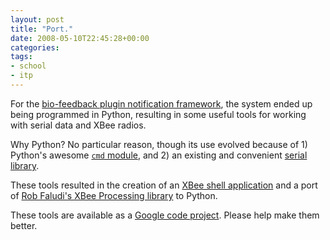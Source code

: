 ```yaml
---
layout: post
title: "Port."
date: 2008-05-10T22:45:28+00:00
categories:
tags:
- school
- itp
---
```

For the [bio-feedback plugin notification framework](http://blogs.nyu.edu/blogs/as860/iameat/2008/05/prosthesis.html), the system ended up being programmed in Python, resulting in some useful tools for working with serial data and XBee radios.

Why Python? No particular reason, though its use evolved because of 1) Python's awesome [`cmd` module](http://docs.python.org/lib/module-cmd.html), and 2) an existing and convenient [serial library](http://pyserial.sourceforge.net/).

These tools resulted in the creation of an [XBee shell application](http://blogs.nyu.edu/blogs/as860/iameat/2008/04/serial.html) and a port of [Rob Faludi's XBee Processing library](http://www.faludi.com/code/xbee-api-library-for-processing/) to Python.

These tools are available as a [Google code project](http://code.google.com/p/python-xbee). Please help make them better.
